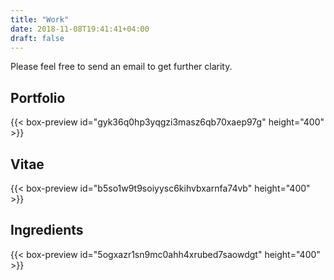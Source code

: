 ```yaml
---
title: "Work"
date: 2018-11-08T19:41:41+04:00
draft: false
---
```


Please feel free to send an email to get further clarity.

## Portfolio
{{< box-preview id="gyk36q0hp3yqgzi3masz6qb70xaep97g" height="400" >}}

## Vitae
{{< box-preview id="b5so1w9t9soiyysc6kihvbxarnfa74vb" height="400" >}}

## Ingredients
{{< box-preview id="5ogxazr1sn9mc0ahh4xrubed7saowdgt" height="400" >}}
